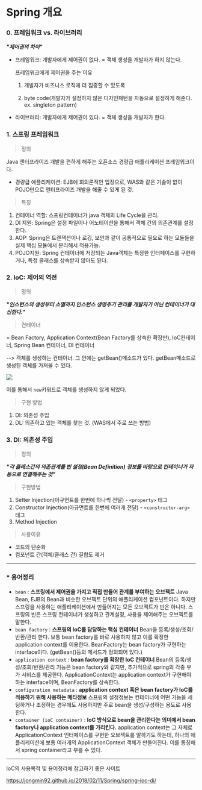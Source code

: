 # Spring 개요

### 0. 프레임워크 vs. 라이브러리

***"제어권의 차이"***

- 프레임워크: 개발자에게 제어권이 없다. = 객체 생성을 개발자가 하지 않는다.

  프레임워크에게 제어권을 주는 이유

  	1. 개발자가 비즈니스 로직에 더 집중할 수 있도록

   	2. byte code(개발자가 설정하지 않은 디자인패턴을 자동으로 설정하게 해준다. ex. singleton pattern)

- 라이브러리: 개발자에게 제어권이 있다. = 객체 생성을 개발자가 한다.



### 1. 스프링 프레임워크

> 정의

Java 엔터프라이즈 개발을 편하게 해주는 오픈소스 경량급 애플리케이션 프레임워크이다.

- 경량급 애플리케이션: EJB에 회의론적인 입장으로, WAS와 같은 기술이 없이 POJO만으로 엔터프라이즈 개발을 해줄 수 있게 된 것.

> 특징

1. 컨테이너 역할: 스프링컨테이너가 java 객체의 Life Cycle을 관리.
2. DI 지원: Spring은 설정 파일이나 어노테이션을 통해서 객체 간의 의존관계를 설정한다.
3.  AOP: Spring은 트랜잭션이나 로깅, 보안과 같이 공통적으로 필요로 하는 모듈들을 실제 핵심 모듈에서 분리해서 적용가능.
4. POJO지원: Spring 컨테이너에 저장되는 Java객체는 특정한 인터페이스를 구현하거나, 특정 클래스를 상속받지 않아도 된다.



### 2. IoC: 제어의 역전

> 정의

***"인스턴스의 생성부터 소멸까지 인스턴스 생명주기 관리를 개발자가 아닌 컨테이너가 대신한다."***

> 컨테이너

= Bean Factory, Application Context(Bean Factory를 상속한 확장판),  IoC컨테이너, Spring Bean 컨테이너, DI 컨테이너

--> 객체를 생성하는 컨테이너. 그 안에는 getBean()메소드가 있다. getBean메소드로 생성된 객체를 가져올 수 있다.

![](C:\TIL\Spring\spring_assets\BeanFactory.PNG)

이를 통해서 `new`키워드로 객체를 생성하지 않게 되었다.

> 구현 방법

1. DI: 의존성 주입
2. DL: 의존하고 있는 객체를 찾는 것. (WAS에서 주로 쓰는 방법)



### 3. DI: 의존성 주입

> 정의

***"각 클래스간의 의존관계를 빈 설정(Bean Definition) 정보를 바탕으로 컨테이너가 자동으로 연결해주는 것"***

> 구현방법

1. Setter Injection(아규먼트를 한번에 하나씩 전달) - `<property>` 태그
2. Constructor Injection(아규먼트를 한번에 여러개 전달) - `<constructor-arg>` 태그
3. Method Injection

> 사용이유

- 코드의 단순화
- 컴포넌트 간(객체/클래스 간) 결합도 제거



------



### * 용어정리

- `bean` : **스프링에서 제어권을 가지고 직접 만들어 관계를 부여하는 오브젝트**
  Java Bean, EJB의 Bean과 비슷한 오브젝트 단위의 애플리케이션 컴포넌트이다. 하지만 스프링을 사용하는 애플리케이션에서 만들어지는 모든 오브젝트가 빈은 아니다. 스프링의 빈은 스프링 컨테이너가 생성하고 관계설정, 사용을 제어해주는 오브젝트를 말한다.
- `bean factory` : **스프링의 IoC를 담당하는 핵심 컨테이너**
  Bean을 등록/생성/조회/반환/관리 한다. 보통 bean factory를 바로 사용하지 않고 이를 확장한 application context를 이용한다. BeanFactory는 bean factory가 구현하는 interface이다. (getBean()등의 메서드가 정의되어 있다.)
- `application context` : **bean factory를 확장한 IoC 컨테이너**
  Bean의 등록/생성/조회/반환/관리 기능은 bean factory와 같지만, 추가적으로 spring의 각종 부가 서비스를 제공한다. ApplicationContext는 application context가 구현해야 하는 interface이며, BeanFactory를 상속한다.
- `configuration metadata` : **application context 혹은 bean factory가 IoC를 적용하기 위해 사용하는 메타정보**
  스프링의 설정정보는 컨테이너에 어떤 기능을 세팅하거나 조정하는 경우에도 사용하지만 주로 bean을 생성/구성하는 용도로 사용한다.
- `container (ioC container)` : **IoC 방식으로 bean을 관리한다는 의미에서 bean factory나 application context를 가리킨다.**
  application context는 그 자체로 ApplicationContext 인터페이스를 구현한 오브젝트를 말하기도 하는데, 하나의 애플리케이션에 보통 여러개의 ApplicationContext 객체가 만들어진다. 이를 통칭해서 spring container라고 부를 수 있다.

------

 IoC의 사용목적 및 용어정리에 참고하기 좋은 사이트

https://jongmin92.github.io/2018/02/11/Spring/spring-ioc-di/

